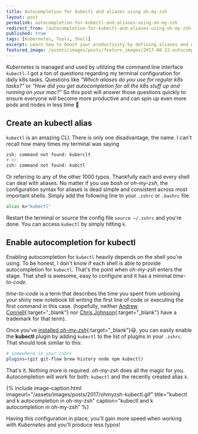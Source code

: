 ```yaml
---
title: Autocompletion for kubectl and aliases using oh-my-zsh
layout: post
permalink: autocompletion-for-kubectl-and-aliases-using-oh-my-zsh
redirect_from: /autocompletion-for-kubectl-and-aliases-using-oh-my-zsh-6b5295dc6dfb
published: true
tags: [Kubernetes, Tools, Shell]
excerpt: Learn how to boost your productivity by defining aliases and enable auto completion for kubectl
featured_image: /assets/images/posts/feature_images/2017-08-22-autocompletion-for-kubectl-and-aliases-using-oh-my-zsh.jpg
---
```

*Kubernetes* is managed and used by utilizing the command line interface `kubectl`. I got a ton of questions regarding my terminal configuration for daily k8s tasks. Questions like *“Which aliases do you use for regular k8s tasks?”* or *“How did you get autocompletion for all the k8s stuff up and running on your mac?”* 
So this post will answer those questions quickly to ensure everyone will become more productive and can spin up even more pods and nodes in less time 🚀

## Create an kubectl alias

`kubectl` is an amazing CLI. There is only one disadvantage, the name. I can't recall how many times my terminal was saying

```bash
zsh: command not found: kuberclt
# or
zsh: command not found: kubctl

```

Or referring to any of the other 1000 typos. Thankfully each and every shell can deal with aliases. No matter if you use *bash* or *oh-my-zsh*, the configuration syntax for aliases is dead simple and consistent across most important shells. Simply add the following line to your `.zshrc` or `.bashrc` file.

```bash
alias k="kubectl"

```

Restart the terminal or source the config file `source ~/.zshrc` and you're done. You can access `kubectl` by simply hitting `k`.

## Enable autocompletion for kubectl

Enabling autocompletion for `kubectl` heavily depends on the shell you're using. To be honest, I don't know if each shell is able to provide autocompletion for `kubectl`. That's the point when *oh-my-zsh* enters the stage. That shell is awesome, easy to configure and it has a minimal *time-to-code*.

*time-to-code* is a term that describes the time you spent from unboxing your shiny new notebook till writing the first line of code or executing the first command in this case. (hopefully, neither [Andrew Connell](https://twitter.com/andrewconnell){:target="_blank"} nor [Chris Johnson](https://twitter.com/c_f_johnson){:target="_blank"} have a trademark for that term).

Once you've [installed *oh-my-zsh*](http://ohmyz.sh/){:target="_blank"}😃, you can easily enable the **kubectl** plugin by adding `kubectl` to the list of plugins in your `.zshrc`. That should look similar to this:

```bash
# somewhere in your zshrc
plugins=(git git-flow brew history node npm kubectl)

```

That's it. Nothing more is required. *oh-my-zsh* does all the magic for you. Autocompletion will work for both: `kubectl` and the recently created alias `k`.

{% include image-caption.html imageurl="/assets/images/posts/2017/ohmyzsh-kubectl.gif" 
title="kubectl and k autocompletion in oh-my-zsh" caption="kubectl and k autocompletion in oh-my-zsh" %}

Having this configuration in place, you'll gain more speed when working with *Kubernetes* and you'll produce less typos!
